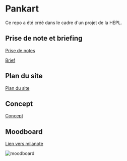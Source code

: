 # Pankart

Ce repo a été créé dans le cadre d'un projet de la HEPL.

## Prise de note et briefing

<a href="prise_de_notes.md">Prise de notes</a>

<a href="brief.pdf">Brief</a>

## Plan du site 

<a href="plan_site.md">Plan du site</a>

## Concept

<a href="concept.md">Concept</a>

## Moodboard
[Lien vers milanote](https://app.milanote.com/1Ld0e91zxVkL5w?p=2tvGwAqP6nK)

![moodboard](./img/moodboard.png)